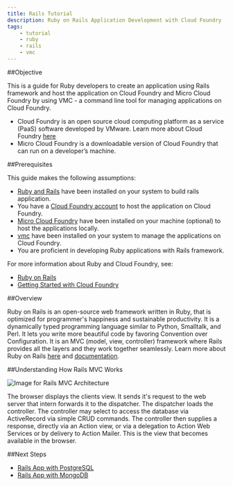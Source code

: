 ```yaml
---
title: Rails Tutorial
description: Ruby on Rails Application Development with Cloud Foundry
tags:
    - tutorial
    - ruby
    - rails
    - vmc
---
```


##Objective

This is a guide for Ruby developers to create an application using Rails framework and host the application on Cloud Foundry and Micro Cloud Foundry by using VMC - a command line tool for managing applications on Cloud Foundry.

+ Cloud Foundry is an open source cloud computing platform as a service (PaaS) software developed by VMware. Learn more about Cloud Foundry [here](http://www.cloudfoundry.com/about)
+ Micro Cloud Foundry is a downloadable version of Cloud Foundry that can run on a developer’s machine.


##Prerequisites

This guide makes the following assumptions:

+ [Ruby and Rails](frameworks/ruby/installing-ruby.html) have been installed on your system to build rails application.
+ You have a [Cloud Foundry account](https://my.cloudfoundry.com/signup) to host the application on Cloud Foundry.
+ [Micro Cloud Foundry](/infrastructure/micro/installing-mcf.html) have been installed on your machine (optional) to host the applications locally.
+ [vmc](/tools/vmc/installing-vmc.html) have been installed on your system to manage the applications on Cloud Foundry.
+ You are proficient in developing Ruby applications with Rails framework.

For more information about Ruby and Cloud Foundry, see:

+  [Ruby on Rails](http://rubyonrails.org/)
+  [Getting Started with Cloud Foundry](/getting-started.html)

##Overview

Ruby on Rails is an open-source web framework written in Ruby, that is optimized for programmer's happiness and sustainable productivity. It is a dynamically typed programming language similar to Python, Smalltalk, and Perl. It lets you write more beautiful code by favoring Convention over Configuration. It is an MVC (model, view, controller) framework where Rails provides all the layers and they work together seamlessly. Learn more about Ruby on Rails [here](http://rubyonrails.org/) and [documentation](http://guides.rubyonrails.org/).

##Understanding How Rails MVC Works

![Image for Rails MVC Architecture](/images/screenshots/rails/postgres/rails-getting-started/rails-mvc.png)

The browser displays the clients view. It sends it's request to the web server that intern forwards it to the dispatcher. The dispatcher loads the controller. The controller may select to access the database via ActiveRecord via simple CRUD commands. The controller then supplies a response, directly via an Action view, or via a delegation to Action Web Services or by delivery to Action Mailer. This is the view that becomes available in the browser.

##Next Steps

+ [Rails App with PostgreSQL](/frameworks/ruby/rails-tutorial/rails-app-with-postgres.html)
+ [Rails App with MongoDB](/frameworks/ruby/rails-tutorial/rails-app-with-mongodb.html)